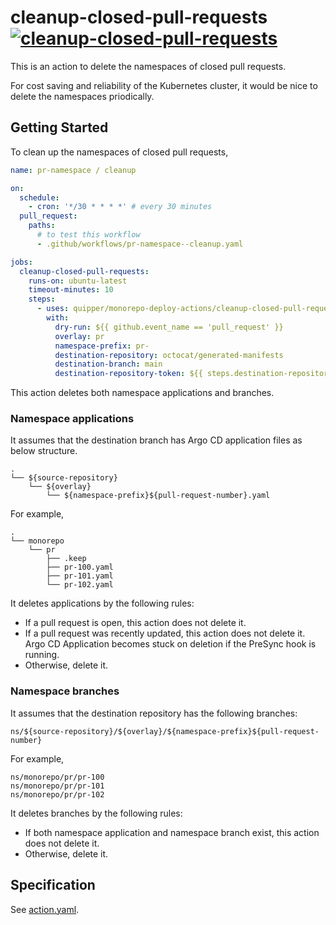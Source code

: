 # cleanup-closed-pull-requests [![cleanup-closed-pull-requests](https://github.com/quipper/monorepo-deploy-actions/actions/workflows/cleanup-closed-pull-requests.yaml/badge.svg)](https://github.com/quipper/monorepo-deploy-actions/actions/workflows/cleanup-closed-pull-requests.yaml)

This is an action to delete the namespaces of closed pull requests.

For cost saving and reliability of the Kubernetes cluster,
it would be nice to delete the namespaces priodically.

## Getting Started

To clean up the namespaces of closed pull requests,

```yaml
name: pr-namespace / cleanup

on:
  schedule:
    - cron: '*/30 * * * *' # every 30 minutes
  pull_request:
    paths:
      # to test this workflow
      - .github/workflows/pr-namespace--cleanup.yaml

jobs:
  cleanup-closed-pull-requests:
    runs-on: ubuntu-latest
    timeout-minutes: 10
    steps:
      - uses: quipper/monorepo-deploy-actions/cleanup-closed-pull-requests@v1
        with:
          dry-run: ${{ github.event_name == 'pull_request' }}
          overlay: pr
          namespace-prefix: pr-
          destination-repository: octocat/generated-manifests
          destination-branch: main
          destination-repository-token: ${{ steps.destination-repository-github-app.outputs.token }}
```

This action deletes both namespace applications and branches.

### Namespace applications

It assumes that the destination branch has Argo CD application files as below structure.

```
.
└── ${source-repository}
    └── ${overlay}
        └── ${namespace-prefix}${pull-request-number}.yaml
```

For example,

```
.
└── monorepo
    └── pr
        ├── .keep
        ├── pr-100.yaml
        ├── pr-101.yaml
        └── pr-102.yaml
```

It deletes applications by the following rules:

- If a pull request is open, this action does not delete it.
- If a pull request was recently updated, this action does not delete it.
  Argo CD Application becomes stuck on deletion if the PreSync hook is running.
- Otherwise, delete it.

### Namespace branches

It assumes that the destination repository has the following branches:

```
ns/${source-repository}/${overlay}/${namespace-prefix}${pull-request-number}
```

For example,

```
ns/monorepo/pr/pr-100
ns/monorepo/pr/pr-101
ns/monorepo/pr/pr-102
```

It deletes branches by the following rules:

- If both namespace application and namespace branch exist, this action does not delete it.
- Otherwise, delete it.

## Specification

See [action.yaml](action.yaml).
